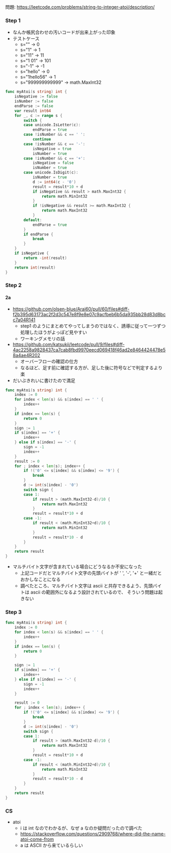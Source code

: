 問題: https://leetcode.com/problems/string-to-integer-atoi/description/

### Step 1
- なんか帳尻合わせの汚いコードが出来上がった印象
- テストケース
    - s="" -> 0
    - s="1" -> 1
    - s="11" -> 11
    - s="1 01" -> 101
    - s="-1" -> -1
    - s="hello" -> 0
    - s="1hello56" -> 1
    - s="999999999999" -> math.MaxInt32

```Go
func myAtoi(s string) int {
	isNegative := false
	isNumber := false
	endParse := false
	var result int64
	for _, c := range s {
		switch {
		case unicode.IsLetter(c):
			endParse = true
		case !isNumber && c == ' ':
			continue
		case !isNumber && c == '-':
			isNegative = true
			isNumber = true
		case !isNumber && c == '+':
			isNegative = false
			isNumber = true
		case unicode.IsDigit(c):
			isNumber = true
			d := int64(c - '0')
			result = result*10 + d
			if isNegative && result > math.MaxInt32 {
				return math.MinInt32
			}
			if !isNegative && result >= math.MaxInt32 {
				return math.MaxInt32
			}
		default:
			endParse = true
		}
		if endParse {
			break
		}
	}
	if isNegative {
		return -int(result)
	}
	return int(result)
}
```

### Step 2
#### 2a
- https://github.com/olsen-blue/Arai60/pull/60/files#diff-f2b395d63173ac2f2d3c547e8f9e8e07c9acfbeb6b5da935bb28d83d8bcc7a04R141
    - step1 のようにまとめてやってしまうのではなく、誘導に従って一つずつ処理したほうがよっぽど見やすい
    - ワーキングメモリの話
- https://github.com/katsukii/leetcode/pull/9/files#diff-4ac2258a9828437ca7cab8fbd9970eecd069418f46ad2e8464424478e58a4ae4R202
    - オーバーフローの確認の仕方
    - なるほど、足す前に確認する方が、足した後に符号などで判定するより楽
- だいぶきれいに書けたので満足

```Go
func myAtoi(s string) int {
	index := 0
	for index < len(s) && s[index] == ' ' {
		index++
	}
	if index == len(s) {
		return 0
	}
	sign := 1
	if s[index] == '+' {
		index++
	} else if s[index] == '-' {
		sign = -1
		index++
	}
	result := 0
	for ; index < len(s); index++ {
		if !('0' <= s[index] && s[index] <= '9') {
			break
		}
		d := int(s[index] - '0')
		switch sign {
		case 1:
			if result > (math.MaxInt32-d)/10 {
				return math.MaxInt32
			}
			result = result*10 + d
		case -1:
			if result < (math.MinInt32+d)/10 {
				return math.MinInt32
			}
			result = result*10 - d
		}
	}
	return result
}
```

- マルチバイト文字が含まれている場合にどうなるか不安になった
    - 上記コードだとマルチバイト文字の先頭バイトが ' ', '-', '+' と一緒だとおかしなことになる
    - 調べたところ、マルチバイト文字は ascii と共存できるよう、先頭バイトは ascii の範囲外になるよう設計されているので、
    そういう問題は起きない

### Step 3

```Go
func myAtoi(s string) int {
	index := 0
	for index < len(s) && s[index] == ' ' {
		index++
	}
	if index == len(s) {
		return 0
	}

	sign := 1
	if s[index] == '+' {
		index++
	} else if s[index] == '-' {
		sign = -1
		index++
	}

	result := 0
	for ; index < len(s); index++ {
		if !('0' <= s[index] && s[index] <= '9') {
			break
		}
		d := int(s[index] - '0')
		switch sign {
		case 1:
			if result > (math.MaxInt32-d)/10 {
				return math.MaxInt32
			}
			result = result*10 + d
		case -1:
			if result < (math.MinInt32+d)/10 {
				return math.MinInt32
			}
			result = result*10 - d
		}
	}
	return result
}
```

### CS
- atoi
    - i は int なのでわかるが、なぜ a なのか疑問だったので調べた
    - https://stackoverflow.com/questions/2909768/where-did-the-name-atoi-come-from
    - a は ASCII から来ているらしい